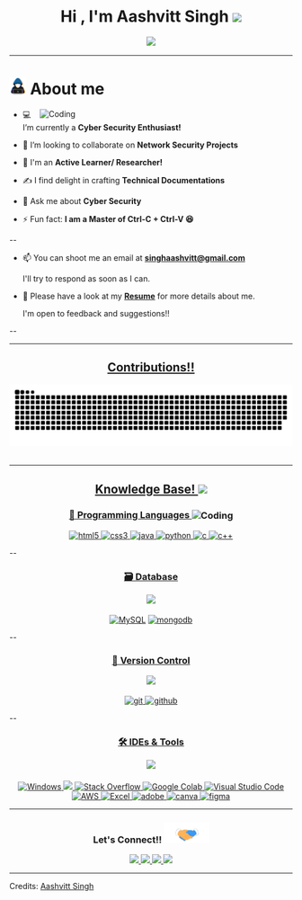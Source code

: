 <h1 align="center"><b>Hi , I'm Aashvitt Singh  </b><img src="https://media.giphy.com/media/hvRJCLFzcasrR4ia7z/giphy.gif" width="40"></h1>

<p align="center">
  <a href="https://github.com/fairyland0926"><img src="https://readme-typing-svg.herokuapp.com/?lines=Cyber%20Security%20Enthusiast;Software%20Developer;Computer%20Science%20Undergraduate;Updating%20with%20latest%20technologies!!&font=Pacifico&center=true&width=650&height=120&color=58a6ff&vCenter=true&size=45%22"></a>
</p>

---

# <picture><img src = "https://github.com/0xAbdulKhalid/0xAbdulKhalid/raw/main/assets/mdImages/about_me.gif" width = 30px></picture> **About me**

<img align="right" alt="Coding" width="450" src="https://user-images.githubusercontent.com/74038190/212749447-bfb7e725-6987-49d9-ae85-2015e3e7cc41.gif">

- 💻 I’m currently a **Cyber Security Enthusiast!** 

- 🤝 I’m looking to collaborate on **Network Security Projects**

- 🔎 I'm an **Active Learner/ Researcher!**

- ✍️ I find delight in crafting **Technical Documentations**

- 💬 Ask me about **Cyber Security**

- ⚡ Fun fact: **I am a Master of Ctrl-C + Ctrl-V 😆**


--

- 📫 You can shoot me an email at **singhaashvitt@gmail.com**

  I'll try to respond as soon as I can.

- 📄 Please have a look at my **[Resume](https://drive.google.com/file/d/1MywxiQWRKUdIfR-HatCq_tg2AsyoSZol/view?usp=sharing)** for more details about me.

  I'm open to feedback and suggestions!!

--

---

 <h2 align="center"><u><b>Contributions!!</b></u></h2>
 
 <div align="center">
  <img  src="https://github.com/1999AZZAR/1999AZZAR/blob/readme/resources/img/grid-snake.svg"
       alt="snake" /></a>
</div>
<br>

---

<h2 align="center"><u><b>Knowledge Base!       </b></u><img src = "https://media2.giphy.com/media/QssGEmpkyEOhBCb7e1/giphy.gif?cid=ecf05e47a0n3gi1bfqntqmob8g9aid1oyj2wr3ds3mg700bl&rid=giphy.gif" width = 25px></h2>



<h3 align="center"><u><b>💼 Programming Languages  </b></u><img align="center" alt="Coding" width="30" src="https://github.com/7oSkaaa/7oSkaaa/blob/main/Images/Programming_Languages.gif?raw=true"></h3>

<p align="center">
  <a href="https://www.w3.org/html/" target="_blank"> 
    <img src="https://img.shields.io/badge/html5-%23E34F26.svg?style=for-the-badge&logo=html5&logoColor=white" alt="html5"/>
  </a>
  <a href="https://www.w3schools.com/css/" target="_blank">
    <img src="https://img.shields.io/badge/css3-%231572B6.svg?style=for-the-badge&logo=css3&logoColor=white"
      alt="css3"/>
  </a>
  <a href="https://www.java.com/en/" target="_blank"> 
    <img src="https://img.shields.io/badge/java-%23ED8B00.svg?style=for-the-badge&logo=java&logoColor=white" alt="java"/> 
  </a>
  <a href="https://www.python.org/" target="_blank">
    <img src="https://img.shields.io/badge/Python-14354C?style=for-the-badge&logo=python&logoColor=white" alt="python"/>
  </a>
  <a href="https://www.cprogramming.com/" target="_blank">
    <img src="https://img.shields.io/badge/c-%2300599C.svg?style=for-the-badge&logo=c&logoColor=white" alt="c"/>
  </a>
  <a href="https://www.w3schools.com/cpp/" target="_blank">
    <img src="https://img.shields.io/badge/c++-%2300599C.svg?style=for-the-badge&logo=c%2B%2B&logoColor=white" alt="c++"/>
  </a>
</p>

--

<h3 align="center"><u><b>🗃 Database </b></u>


  <img src = "https://user-images.githubusercontent.com/74038190/212284164-662b26f5-a2e4-49cb-b675-4af56e609afa.gif" width = 90px></h3>

<p align="center">
  <a href="https://www.mysql.com/"><img alt="MySQL" src="https://img.shields.io/badge/MySQL-00000F?style=for-the-badge&logo=mysql&logoColor=white"></a>
  <a href="https://www.mongodb.com/" target="_blank"> 
    <img src="https://img.shields.io/badge/mongodb-47A248.svg?style=for-the-badge&logo=mongodb&logoColor=white"
      alt="mongodb"/> 
  </a> 
</p>

--

<h3 align="center"><u><b>🧰 Version Control </b></u>


  <img src = "https://user-images.githubusercontent.com/74038190/236119160-976a0405-caa7-470c-9356-16d43402ea0a.gif" width = 120px></h3> 

<p align="center">
  <a href="https://git-scm.com/" target="_blank">
    <img src="https://img.shields.io/badge/git-F05032.svg?style=for-the-badge&logo=git&logoColor=white"
      alt="git"/>
  </a>
  <a href="https://github.com/Lalit3716" target="_blank">
    <img src="https://img.shields.io/badge/github-181717.svg?style=for-the-badge&logo=github&logoColor=white" alt="github" />
  </a>
</p>

--
<h3 align="center"><u><b>🛠 IDEs  & Tools  </b></u>  
  
  
  <img src = "https://github.com/7oSkaaa/7oSkaaa/blob/main/Images/Software_Tools.gif?raw=true" width = 130px></h3>


<p align="center">
  <a href="#">
    <img alt="Windows" src="https://img.shields.io/badge/Windows-0078D6?style=for-the-badge&logo=windows&logoColor=white">
  </a>
  <a href="https://www.linux.org/" target="_blank"> 
    <img src="https://img.shields.io/badge/Linux-FCC624?style=for-the-badge&logo=linux&logoColor=black"/>
  </a>
  </a>
  <a href="#">
    <img alt="Stack Overflow" src="https://img.shields.io/badge/Stack_Overflow-FE7A16?style=for-the-badge&logo=stack-overflow&logoColor=white">
  </a>
  <a href="#">
    <img alt="Google Colab" src="https://img.shields.io/badge/Colab-F9AB00?style=for-the-badge&logo=googlecolab&color=525252">
  </a>
  <a href="#">
    <img alt="Visual Studio Code" src="https://img.shields.io/badge/Visual_Studio_Code-0078D4?style=for-the-badge&logo=visual%20studio%20code&logoColor=white">
  </a>
  <a href="#">
    <img alt="AWS" src="https://img.shields.io/badge/Amazon_AWS-232F3E?style=for-the-badge&logo=amazon-aws&logoColor=white">
  </a>
  <a href="#">
    <img alt="Excel" src="https://img.shields.io/badge/Microsoft_Excel-217346?style=for-the-badge&logo=microsoft-excel&logoColor=white">
  </a>
  <a href="https://www.adobe.com/"_blank"> 
    <img src="https://img.shields.io/badge/adobe-%23FF0000.svg?style=for-the-badge&logo=adobe&logoColor=white" alt="adobe"/>
  </a>
  <a href="https://www.canva.com/"_blank"> 
    <img src="https://img.shields.io/badge/Canva-%2300C4CC.svg?style=for-the-badge&logo=Canva&logoColor=white" alt="canva"/>
  </a>
  <a href="https://www.figma.com/" target="_blank"> 
    <img src="https://img.shields.io/badge/figma-%23F24E1E.svg?style=for-the-badge&logo=figma&logoColor=white" alt="figma"/>
  </a>
</p>


----
<h3 align="center"><b>Let's Connect!! </b><img src="https://raw.githubusercontent.com/0xAbdulKhalid/0xAbdulKhalid/main/assets/mdImages/handshake.gif" width="80"></h1>

<p align="center">
  <a href="https://www.linkedin.com/in/aashvitt-singh/" target="blank">
    <img src="https://img.shields.io/badge/LinkedIn-0077B5?style=for-the-badge&logo=linkedin&logoColor=white" margin-bottom: 5px;" />
  </a>
  <a href="https://instagram.com/its_ash9" target="blank">
    <img src="https://img.shields.io/badge/Instagram-E4405F?style=for-the-badge&logo=instagram&logoColor=white" margin-bottom: 5px;" />
  </a>
  <a href="https://twitter.com/AashvittSingh?t=b8rVAtNJWrPp0zTCPKgVrA&s=09" target="blank">
    <img src="https://img.shields.io/badge/Twitter-1DA1F2?style=for-the-badge&logo=twitter&logoColor=white" margin-bottom: 5px;" />
  </a>
  <a href="mailto:singhaashvitt@gmail.com" target="blank">
    <img src="https://img.shields.io/badge/Gmail-D14836?style=for-the-badge&logo=gmail&logoColor=white" margin-bottom: 5px;" />
  </a>
</p>


-----


Credits: [Aashvitt Singh](https://github.com/Aashvitt)
